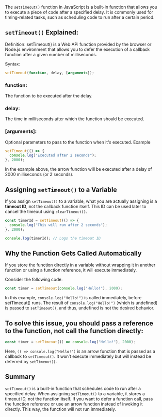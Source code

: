 The `setTimeout()` function in JavaScript is a built-in function that allows you to execute a piece of code after a specified delay. It is commonly used for timing-related tasks, such as scheduling code to run after a certain period.

## `setTimeout()` Explained:
Definition: setTimeout() is a Web API function provided by the browser or Node.js environment that allows you to defer the execution of a callback function after a given number of milliseconds.

Syntax:

```javascript
setTimeout(function, delay, [arguments]);
```

### function: 
The function to be executed after the delay.
### delay: 
The time in milliseconds after which the function should be executed.
### [arguments]: 
Optional parameters to pass to the function when it's executed.
Example

```javascript
setTimeout(() => {
  console.log("Executed after 2 seconds");
}, 2000);
```
In the example above, the arrow function will be executed after a delay of 2000 milliseconds (or 2 seconds).

## Assigning `setTimeout()` to a Variable

If you assign `setTimeout()` to a variable, what you are actually assigning is a **timeout ID**, not the callback function itself. This ID can be used later to cancel the timeout using `clearTimeout()`.

```javascript
const timerId = setTimeout(() => {
  console.log("This will run after 2 seconds");
}, 2000);

console.log(timerId); // Logs the timeout ID
```


## Why the Function Gets Called Automatically
If you store the function directly in a variable without wrapping it in another function or using a function reference, it will execute immediately.

Consider the following code:

```javascript
const timer = setTimeout(console.log("Hello!"), 2000);
```

In this example, `console.log("Hello!")` is called immediately, before setTimeout() runs. The result of `console.log("Hello!")` (which is undefined) is passed to `setTimeout()`, and thus, undefined is not the desired behavior.

## To solve this issue, you should pass a reference to the function, not call the function directly:

```javascript
const timer = setTimeout(() => console.log("Hello!"), 2000);
```
Here, `() => console.log("Hello!")` is an arrow function that is passed as a callback to `setTimeout()`. It won’t execute immediately but will instead be deferred by `setTimeout()`.

## Summary
`setTimeout()` is a built-in function that schedules code to run after a specified delay.
When assigning `setTimeout()` to a variable, it stores a timeout ID, not the function itself.
If you want to defer a function call, pass the function reference or use an arrow function instead of invoking it directly. This way, the function will not run immediately.